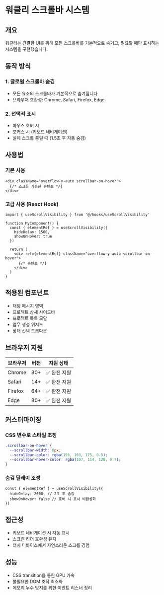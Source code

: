 # 워클리 스크롤바 시스템

## 개요

워클리는 간결한 UI를 위해 모든 스크롤바를 기본적으로 숨기고, 필요할 때만 표시하는 시스템을 구현했습니다.

## 동작 방식

### 1. 글로벌 스크롤바 숨김
- 모든 요소의 스크롤바가 기본적으로 숨겨집니다
- 브라우저 호환성: Chrome, Safari, Firefox, Edge

### 2. 선택적 표시
- 마우스 호버 시
- 포커스 시 (키보드 네비게이션)
- 실제 스크롤 중일 때 (1.5초 후 자동 숨김)

## 사용법

### 기본 사용
```tsx
<div className="overflow-y-auto scrollbar-on-hover">
  {/* 스크롤 가능한 콘텐츠 */}
</div>
```

### 고급 사용 (React Hook)
```tsx
import { useScrollVisibility } from '@/hooks/useScrollVisibility'

function MyComponent() {
  const { elementRef } = useScrollVisibility({
    hideDelay: 1500,
    showOnHover: true
  })

  return (
    <div ref={elementRef} className="overflow-y-auto scrollbar-on-hover">
      {/* 콘텐츠 */}
    </div>
  )
}
```

## 적용된 컴포넌트

- 채팅 메시지 영역
- 프로젝트 상세 사이드바
- 프로젝트 목록 모달
- 업무 생성 위저드
- 상태 선택 드롭다운

## 브라우저 지원

| 브라우저 | 버전 | 지원 상태 |
|---------|------|----------|
| Chrome  | 80+  | ✅ 완전 지원 |
| Safari  | 14+  | ✅ 완전 지원 |
| Firefox | 64+  | ✅ 완전 지원 |
| Edge    | 80+  | ✅ 완전 지원 |

## 커스터마이징

### CSS 변수로 스타일 조정
```css
.scrollbar-on-hover {
  --scrollbar-width: 6px;
  --scrollbar-color: rgba(156, 163, 175, 0.5);
  --scrollbar-hover-color: rgba(107, 114, 128, 0.7);
}
```

### 숨김 딜레이 조정
```tsx
const { elementRef } = useScrollVisibility({
  hideDelay: 2000, // 2초 후 숨김
  showOnHover: false // 호버 시 표시 비활성화
})
```

## 접근성

- 키보드 네비게이션 시 자동 표시
- 스크린 리더 호환성 유지
- 터치 디바이스에서 자연스러운 스크롤 경험

## 성능

- CSS transition을 통한 GPU 가속
- 불필요한 DOM 조작 최소화
- 메모리 누수 방지를 위한 이벤트 리스너 정리